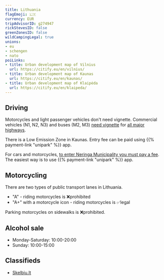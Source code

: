 ```yaml
---
title: Lithuania
flagEmoji: 🇱🇹
currency: EUR
tripAdvisorID: g274947
rickStevesID: false
greenZonesID: false
wildCampingLegal: true
unions:
- eu
- schengen
- nato
poiLinks:
- title: Urban development map of Vilnius
  url: https://citify.eu/en/vilnius/
- title: Urban development map of Kaunas
  url: https://citify.eu/en/kaunas/
- title: Urban development map of Klaipėda
  url: https://citify.eu/en/klaipeda/
---
```


## Driving

Motorcycles and light passenger vehicles don't need vignette. Commercial vehicles (N1, N2, N3) and buses (M2, M3) [need vignette](https://pirkti.keliumokestis.lt/pages/tollRates.xhtml) for [all major highways](https://keliumokestis.lt/pages/tollRoad.xhtml).

There is a Low Emission Zone in Kaunas. Entry fee can be paid using {{% payment-link "unipark" %}} app.

For cars and motorcycles, [to enter Neringa Municipality you must pay a fee](https://unipark.lt/en/entrance-to-nida/). The easiest way is to use {{% payment-link "unipark" %}} app.

## Motorcycling

There are two types of public transport lanes in Lithuania.

- "A" - riding motorcycles is ❌prohibited
- "A+" with a motorcycle icon - riding motorcycles is ✅legal

Parking motorcycles on sidewalks is ❌prohibited.

## Alcohol sale

- Monday-Saturday: 10:00-20:00
- Sunday: 10:00-15:00

## Classifieds

- [Skelbiu.lt](https://skelbiu.lt/)
